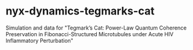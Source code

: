 # nyx-dynamics-tegmarks-cat
Simulation and data for "Tegmark’s Cat: Power-Law Quantum Coherence Preservation in Fibonacci-Structured Microtubules under Acute HIV Inflammatory Perturbation"
